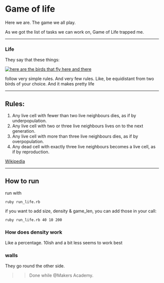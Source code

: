 # Game of life

Here we are. The game we all play.


As we got the list of tasks we can work on, Game of Life trapped me.


-----

### Life

They say that these things:

[![here are the birds that fly here and there](birds.gif)](https://www.youtube.com/watch?v=V4f_1_r80RY)

follow very simple rules. And very few rules.
Like, be equidistant from two birds of your choice.
And it makes pretty life

------

## Rules:

1. Any live cell with fewer than two live neighbours dies, as if by underpopulation.
2. Any live cell with two or three live neighbours lives on to the next generation.
3. Any live cell with more than three live neighbours dies, as if by overpopulation.
4. Any dead cell with exactly three live neighbours becomes a live cell, as if by reproduction.


[Wikipedia](https://en.wikipedia.org/wiki/Conway%27s_Game_of_Life)


-----------
## How to run

run with
```
ruby run_life.rb
```

if you want to add size, density & game_len, you can add those in your call:

```
ruby run_life.rb 40 10 200
```

### How does density work

Like a percentage.
10ish and a bit less seems to work best


### walls

They go round the other side.


>> Done while @Makers Academy.